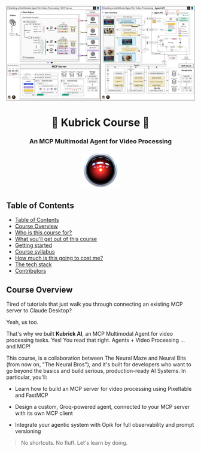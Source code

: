 <p align="center">
        <img alt="logo" src="static/kubrick_ai_diagram.png" width=1000 />
    <h1 align="center">🎥 Kubrick Course 🎥</h1>
    <h3 align="center">An MCP Multimodal Agent for Video Processing</h3>
</p>

<p align="center">
    <img alt="logo" src="static/hal_9000.png" width=100 />
</p>

## Table of Contents

- [Table of Contents](#table-of-contents)
- [Course Overview](#course-overview)
- [Who is this course for?](#what-youll-build)
- [What you'll get out of this course](#why-it-matters)
- [Getting started](#getting-started)
- [Course syllabus](#course-syllabus)
- [How much is this going to cost me?](#how-much-is-this-going-to-cost-me)
- [The tech stack](#the-tech-stack)
- [Contributors](#contributors)

## Course Overview

Tired of tutorials that just walk you through connecting an existing MCP server to Claude Desktop? 

Yeah, us too.

That's why we built **Kubrick AI**, an MCP Multimodal Agent for video processing tasks. Yes! You read that right. Agents + Video Processing ... and MCP!

This course, is a collaboration between The Neural Maze and Neural Bits (from now on, "The Neural Bros"), and it's built for developers who want to go beyond the basics and build serious, production-ready AI Systems. In particular, you'll:

* Learn how to build an MCP server for video processing using Pixeltable and FastMCP

* Design a custom, Groq-powered agent, connected to your MCP server with its own MCP client

* Integrate your agentic system with Opik for full observability and prompt versioning

> No shortcuts. No fluff. Let's learn by doing. 

